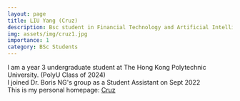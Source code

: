 ```yaml
---
layout: page
title: LIU Yang (Cruz)
description: Bsc student in Financial Technology and Artificial Intelligence, 2020 – Present
img: assets/img/cruz1.jpg
importance: 1
category: BSc Students
---
```


I am a year 3 undergraduate student at The Hong Kong Polytechnic University. (PolyU Class of 2024)<br>
I joined Dr. Boris NG's group as a Student Assistant on Sept 2022<br>
This is my personal homepage: <a href="">Cruz</a>






